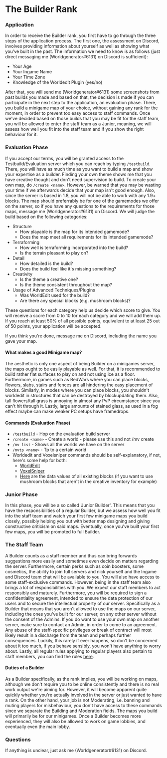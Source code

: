 # The Builder Rank

### Application
In order to receive the Builder rank, you first have to go through the three steps of the application process. The first one, the assessment on Discord, involves providing information about yourself as well as showing what you've built in the past.
The information we need to know is as follows (just direct messaging me (Worldgenerator#6131) on Discord is sufficient):
- Your Age
- Your Ingame Name
- Your Time Zone
- Knowledge of the Worldedit Plugin (yes/no)

After that, you will send me (Worldgenerator#6131) some screenshots from past builds you made and based on that, the decision is made if you can participate in the next step to the application, an evaluation phase. There, you build a minigame map of your choice, without gaining any rank for the moment, in order to prevent too easy access to staff commands. Once we've decided based on those builds that you may be fit for the staff team, you will be allowed to enter the staff team as a Junior, meaning, we will assess how well you fit into the staff team and if you show the right behaviour for it.

### Evaluation Phase
If you accept our terms, you will be granted access to the Testbuild/Evaluation server which you can reach by typing `/testbuild`. There, you will have as much time as you want to build a map and show your expertise as a builder. Finding your own theme shows me that you have creative thought and don't need supervision to build. To create your own map, do `/create <name>`. However, be warned that you may be wasting your time if we afterwards decide that your map isn't good enough. Also, since the server is based in 1.8, you will not be able to work with any 1.9+ blocks. The map should preferrably be for one of the gamemodes we offer on the server, so if you have any questions to the requirements for those maps, message me (Worldgenerator#6131) on Discord. We will judge the build based on the following categories:

- Structure
  - How playable is the map for its intended gamemode?
  - Does the map meet all requirements for its intended gamemode?
- Terraforming
  - How well is terraforming incorporated into the build?
  - Is the terrain pleasant to play on?
- Detail
  - How detailed is the build?
  - Does the build feel like it's missing something?  
- Creativity
  - Is the theme a creative one?
  - Is the theme consistent throughout the map?
- Usage of Advanced Techniques/Plugins
  - Was WorldEdit used for the build?
  - Are there any special blocks (e.g. mushroom blocks)?

These questions for each category help us decide which score to give. You will receive a score from 0 to 10 for each category and we will add them up. If you reach at least 50% of all possible points, equivalent to at least 25 out of 50 points, your application will be accepted.

If you think you're done, message me on Discord, including the name you gave your map.

#### What makes a good Minigame map?
The aesthetic is only one aspect of being Builder on a minigames server, the maps ought to be easily playable as well. For that, it is recommended to build rather flat surfaces to play on and not using ice as a floor. Furthermore, in games such as BedWars where you can place blocks, flowers, slabs, stairs and fences are all hindering the easy placement of blocks. Similarly, in modes where you can place blocks, you shouldn't worldedit in structures that can be destroyed by blockupdating them. Also, tall flowers/tall grass is annoying in almost any PvP circumstance since you can't hit through it. Lastly, large amounts of stained glass, as used in a fog effect maybe can make weaker PC setups have framedrops.

#### Commands (Evaluation Phase)
- `/testbuild` - Hop on the evaluation build server
- `/create <name>` - Create a world - please use this and not /mv create
- `/mv list` - Shows all the worlds we have on the server
- `/mvtp <name>` - Tp to a certain world
- Worldedit and Voxelsniper commands should be self-explanatory, if not, here's some help for both:
  - [WorldEdit](https://minecraft-worldedit.fandom.com/wiki/Worldedit_Commands)
  - [VoxelSniper](https://westeroscraft.fandom.com/wiki/VoxelSniper_Basics)
  - [Here](https://gamepedia.cursecdn.com/minecraft_gamepedia/8/8c/DataValuesBeta.png?version=7333f5c44a3eb559e6f9aa61b31bf765) are the data values of all existing blocks (if you want to use mushroom blocks that aren't in the creative inventory for example)

### Junior Phase
In this phase, you will be a so called 'Junior Builder'. This means that you have the responsibilities of a regular Builder, but we assess how well you fit into the staff team and watch your first few minigame maps you build closely, possibly helping you out with better map designing and giving constructive criticism on said maps. Eventually, once you've built your first few maps, you will be promoted to full Builder.

### The Staff Team
A Builder counts as a staff member and thus can bring forwards suggestions more easily and sometimes even decide on matters regarding the server. Furthermore, certain perks such as coin boosters, some cosmetics, the ability to join full servers and nick yourself and the Ingame and Discord team chat will be available to you. You will also have access to some staff-exclusive commands.
However, being in the staff team also brings a lot of responsibilities with you. We expect our staff members to act responsibly and maturely. Furthermore, you will be required to sign a confidentiality agreement, intended to ensure the data protection of our users and to secure the intellectual property of our server. Specifically as a Builder that means that you aren't allowed to use the maps on our server, including the ones you've built for our server, on any other server without the consent of the Admins. If you do want to use your own map on another server, make sure to contact an Admin, in order to come to an agreement. Any abuse of the staff-specific privileges or break of contract will most likely result in a discharge from the team and perhaps further consequences. Luckily, this rarely if ever happens, so don't be concerned about it too much, if you behave sensibly, you won't have anything to worry about. Lastly, all regular rules applying to regular players also pertain to staff members, you can find the rules [here](https://mcplayhd.net/rules/).

#### Duties of a Builder
As a Builder specifically, as the rank implies, you will be working on maps, although we don't require you to be online consistently and there is no real work output we're aiming for. However, it will become apparent quite quickly whether you're actually involved in the server or just wanted to have a rank. On the other hand, your job is not Moderating, i.e. banning and muting players for misbehaviour, you don't have access to these commands since we separate the Building and Moderation fields.
The maps you build will primarily be for our minigames. Once a Builder becomes more experienced, they will also be allowed to work on game lobbies, and eventually even the main lobby.

### Questions
If anything is unclear, just ask me (Worldgenerator#6131) on Discord.
